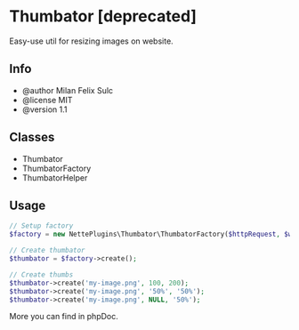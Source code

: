# Thumbator [deprecated]

Easy-use util for resizing images on website.


## Info

* @author Milan Felix Sulc
* @license MIT
* @version 1.1

## Classes

* Thumbator
* ThumbatorFactory
* ThumbatorHelper

## Usage
```php
// Setup factory
$factory = new NettePlugins\Thumbator\ThumbatorFactory($httpRequest, $wwwDir, $wwwDir . '/uploads', 'temp');

// Create thumbator
$thumbator = $factory->create();

// Create thumbs
$thumbator->create('my-image.png', 100, 200);
$thumbator->create('my-image.png', '50%', '50%');
$thumbator->create('my-image.png', NULL, '50%');
```

More you can find in phpDoc.
